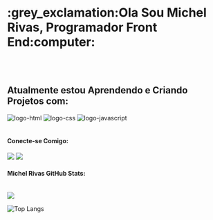 <h1> :grey_exclamation:Ola Sou Michel Rivas, Programador Front End:computer:</h1>
<br>
<br>
<h2>Atualmente estou Aprendendo e Criando Projetos com:</h2>

 <img src="https://img.shields.io/badge/HTML5-E34F26?style=for-the-badge&logo=html5&logoColor=white" alt="logo-html">   <img src="https://img.shields.io/badge/CSS3-1572B6?style=for-the-badge&logo=css3&logoColor=white" alt="logo-css">  <img src="https://img.shields.io/badge/JavaScript-F7DF1E?style=for-the-badge&logo=javascript&logoColor=black" alt="logo-javascript">
 <br>
 <br>

 <h4>Conecte-se Comigo:</h4>
 <a href="https://www.linkedin.com/in/michel-rivas/" target="_blank"><img src="https://img.shields.io/badge/LinkedIn-0077B5?style=for-the-badge&logo=linkedin&logoColor=white"></a> <a href="https://api.whatsapp.com/send?phone=+5565992086225&text=Ol%C3%A1,%20venho%20do%20seu%20perfil%20GitHub." target="_blank"><img src="https://img.shields.io/badge/WhatsApp-25D366?style=for-the-badge&logo=whatsapp&logoColor=white"></a>

<br>

 <h4>Michel Rivas GitHub Stats:</h4>
 <br>
<picture>
  <source
    srcset="https://github-readme-stats.vercel.app/api?username=michelrivas204&show_icons=true&theme=dark"
    media="(prefers-color-scheme: dark)"
  />
  <source
    srcset="https://github-readme-stats.vercel.app/api?username=michelrivas204&show_icons=true"
    media="(prefers-color-scheme: light), (prefers-color-scheme: no-preference)"
  />
  <img src="https://github-readme-stats.vercel.app/api?username=anuraghazra&show_icons=true" />
</picture>  

![Top Langs](https://github-readme-stats.vercel.app/api/top-langs/?username=michelrivas204&layout=compact)
  



